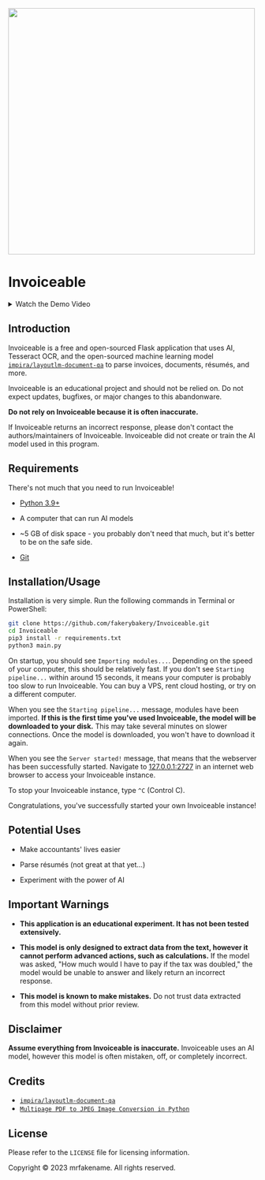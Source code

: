 <img src="https://user-images.githubusercontent.com/76186054/213947731-60a65787-8b56-483d-bbf9-0524aa74b5c0.png" width="500">

# Invoiceable

<details>

<summary>Watch the Demo Video</summary>

[Watch the Demo](https://user-images.githubusercontent.com/76186054/214171508-8ef2e3c1-f3fe-46f7-ad6d-ba3677c762f1.mp4)

</details>


## Introduction

Invoiceable is a free and open-sourced Flask application that uses AI, Tesseract OCR, and the open-sourced machine learning model [`impira/layoutlm-document-qa`](https://huggingface.co/impira/layoutlm-document-qa) to parse invoices, documents, résumés, and more.

Invoiceable is an educational project and should not be relied on. Do not expect updates, bugfixes, or major changes to this abandonware.

**Do not rely on Invoiceable because it is often inaccurate.**

If Invoiceable returns an incorrect response, please don't contact the authors/maintainers of Invoiceable. Invoiceable did not create or train the AI model used in this program.

## Requirements

There's not much that you need to run Invoiceable!

* [Python 3.9+](https://www.python.org/)

* A computer that can run AI models

* ~5 GB of disk space - you probably don't need that much, but it's better to be on the safe side.

* [Git](https://git-scm.com/)

## Installation/Usage

Installation is very simple. Run the following commands in Terminal or PowerShell:

```bash
git clone https://github.com/fakerybakery/Invoiceable.git
cd Invoiceable
pip3 install -r requirements.txt
python3 main.py
```

On startup, you should see `Importing modules...`. Depending on the speed of your computer, this should be relatively fast. If you don't see `Starting pipeline...` within around 15 seconds, it means your computer is probably too slow to run Invoiceable. You can buy a VPS, rent cloud hosting, or try on a different computer.

When you see the `Starting pipeline...` message, modules have been imported. **If this is the first time you've used Invoiceable, the model will be downloaded to your disk.** This may take several minutes on slower connections. Once the model is downloaded, you won't have to download it again.

When you see the `Server started!` message, that means that the webserver has been successfully started. Navigate to [127.0.0.1:2727](http://127.0.0.1:2727/) in an internet web browser to access your Invoiceable instance.

To stop your Invoiceable instance, type `^C` (Control C).

Congratulations, you've successfully started your own Invoiceable instance!

## Potential Uses

* Make accountants' lives easier

* Parse résumés (not great at that yet...)

* Experiment with the power of AI

## Important Warnings

* **This application is an educational experiment. It has not been tested extensively.**

* **This model is only designed to extract data from the text, however it cannot perform advanced actions, such as calculations.** If the model was asked, "How much would I have to pay if the tax was doubled," the model would be unable to answer and likely return an incorrect response.

* **This model is known to make mistakes.** Do not trust data extracted from this model without prior review.

## Disclaimer

**Assume everything from Invoiceable is inaccurate.** Invoiceable uses an AI model, however this model is often mistaken, off, or completely incorrect.

## Credits

* [`impira/layoutlm-document-qa`](https://huggingface.co/impira/layoutlm-document-qa)
* [`Multipage PDF to JPEG Image Conversion in Python`](https://mtyurt.net/post/2019/multipage-pdf-to-jpeg-image-in-python.html)

## License

Please refer to the `LICENSE` file for licensing information.

Copyright &copy; 2023 mrfakename. All rights reserved.
